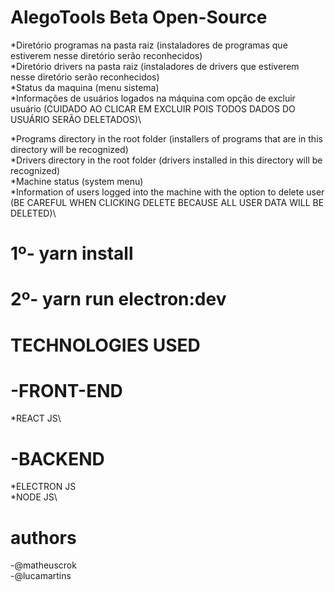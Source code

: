 # AlegoTools Beta Open-Source

*Diretório programas na pasta raiz (instaladores de programas que estiverem nesse diretório serão reconhecidos)\
*Diretório drivers na pasta raiz (instaladores de drivers que estiverem nesse diretório serão reconhecidos)\
*Status da maquina (menu sistema)\
*Informações de usuários logados na máquina com opção de excluir usuário (CUIDADO AO CLICAR EM EXCLUIR POIS TODOS DADOS DO USUÁRIO SERÃO DELETADOS)\

*Programs directory in the root folder (installers of programs that are in this directory will be recognized)\
*Drivers directory in the root folder (drivers installed in this directory will be recognized)\
*Machine status (system menu)\
*Information of users logged into the machine with the option to delete user (BE CAREFUL WHEN CLICKING DELETE BECAUSE ALL USER DATA WILL BE DELETED)\

# 1º- yarn install
# 2º- yarn run electron:dev

# TECHNOLOGIES USED
# -FRONT-END
*REACT JS\

# -BACKEND
*ELECTRON JS\
*NODE JS\


# authors
-@matheuscrok\
-@lucamartins

